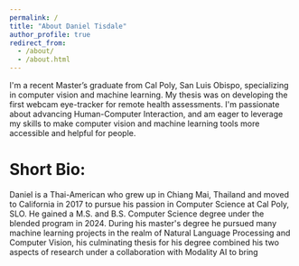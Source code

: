 ```yaml
---
permalink: /
title: "About Daniel Tisdale"
author_profile: true
redirect_from: 
  - /about/
  - /about.html
---
```


I'm a recent Master’s graduate from Cal Poly, San Luis Obispo, specializing in computer vision and machine learning. My thesis was on developing the first webcam eye-tracker for remote health assessments. I'm passionate about advancing Human-Computer Interaction, and am eager to leverage my skills to make computer vision and machine learning tools more accessible and helpful for people.

Short Bio: 
======
Daniel is a Thai-American who grew up in Chiang Mai, Thailand and moved to California in 2017 to pursue his passion in Computer Science at Cal Poly, SLO. He gained a M.S. and B.S. Computer Science degree under the blended program in 2024. During his master's degree he pursued many machine learning projects in the realm of Natural Language Processing and Computer Vision, his culminating thesis for his degree combined his two aspects of research under a collaboration with Modality AI to bring 
